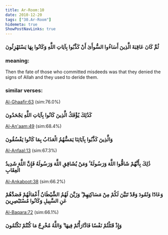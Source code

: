 ```yaml
---
title: Ar-Room:10
date: 2010-12-20
tags: ["30.Ar-Room"]
hidemeta: true 
ShowPostNavLinks: true 
---
```

### ثُمَّ كَانَ عَاقِبَةَ الَّذِينَ أَسَاءُوا السُّوأَىٰ أَنْ كَذَّبُوا بِآيَاتِ اللَّهِ وَكَانُوا بِهَا يَسْتَهْزِئُونَ
### meaning: 
Then the fate of those who committed misdeeds was that they denied the signs of Allah and they used to deride them.
### similar verses: 

[Al-Ghaafir:63](/40/63) (sim:76.0%)

### كَذَٰلِكَ يُؤْفَكُ الَّذِينَ كَانُوا بِآيَاتِ اللَّهِ يَجْحَدُونَ

[Al-An'aam:49](/6/49) (sim:68.4%)

### وَالَّذِينَ كَذَّبُوا بِآيَاتِنَا يَمَسُّهُمُ الْعَذَابُ بِمَا كَانُوا يَفْسُقُونَ

[Al-Anfaal:13](/8/13) (sim:67.3%)

### ذَٰلِكَ بِأَنَّهُمْ شَاقُّوا اللَّهَ وَرَسُولَهُ ۚ وَمَنْ يُشَاقِقِ اللَّهَ وَرَسُولَهُ فَإِنَّ اللَّهَ شَدِيدُ الْعِقَابِ

[Al-Ankaboot:38](/29/38) (sim:66.2%)

### وَعَادًا وَثَمُودَ وَقَدْ تَبَيَّنَ لَكُمْ مِنْ مَسَاكِنِهِمْ ۖ وَزَيَّنَ لَهُمُ الشَّيْطَانُ أَعْمَالَهُمْ فَصَدَّهُمْ عَنِ السَّبِيلِ وَكَانُوا مُسْتَبْصِرِينَ

[Al-Baqara:72](/2/72) (sim:66.1%)

### وَإِذْ قَتَلْتُمْ نَفْسًا فَادَّارَأْتُمْ فِيهَا ۖ وَاللَّهُ مُخْرِجٌ مَا كُنْتُمْ تَكْتُمُونَ
